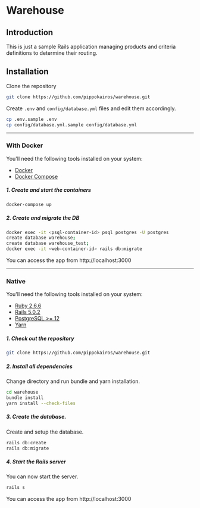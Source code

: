 # Warehouse

## Introduction

This is just a sample Rails application managing products and criteria definitions to determine their routing.

## Installation

Clone the repository
```bash
git clone https://github.com/pippokairos/warehouse.git
```

Create `.env` and `config/database.yml` files and edit them accordingly.

```bash
cp .env.sample .env
cp config/database.yml.sample config/database.yml
```

___

### With Docker

You'll need the following tools installed on your system:
- [Docker](https://www.docker.com/products/docker-desktop)
- [Docker Compose](https://docs.docker.com/compose/install/)

##### 1. Create and start the containers

```bash
docker-compose up
```

##### 2. Create and migrate the DB

```bash
docker exec -it <psql-container-id> psql postgres -U postgres
create database warehouse;
create database warehouse_test;
docker exec -it <web-container-id> rails db:migrate
```

You can access the app from http://localhost:3000

___

### Native

You'll need the following tools installed on your system:

- [Ruby 2.6.6](https://www.ruby-lang.org/en/news/2020/03/31/ruby-2-6-6-released/)
- [Rails 5.0.2](https://rubygems.org/gems/rails/versions/5.0.2)
- [PostgreSQL >= 12](https://www.postgresql.org/download/)
- [Yarn](https://yarnpkg.com/getting-started/install)

##### 1. Check out the repository

```bash
git clone https://github.com/pippokairos/warehouse.git
```

##### 2. Install all dependencies

Change directory and run bundle and yarn installation.

```bash
cd warehouse
bundle install
yarn install --check-files
```

##### 3. Create the database.

Create and setup the database.

```bash
rails db:create
rails db:migrate
```

##### 4. Start the Rails server

You can now start the server.

```bash
rails s
```

You can access the app from http://localhost:3000